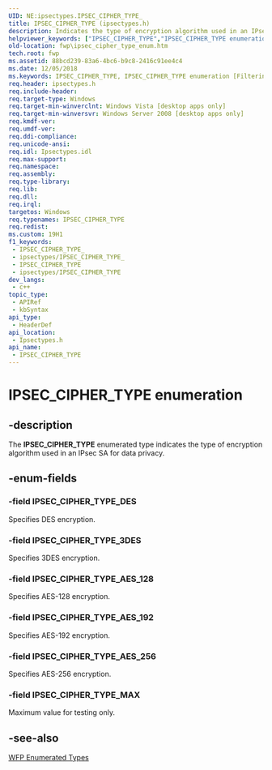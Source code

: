 ```yaml
---
UID: NE:ipsectypes.IPSEC_CIPHER_TYPE_
title: IPSEC_CIPHER_TYPE (ipsectypes.h)
description: Indicates the type of encryption algorithm used in an IPsec SA for data privacy.
helpviewer_keywords: ["IPSEC_CIPHER_TYPE","IPSEC_CIPHER_TYPE enumeration [Filtering]","IPSEC_CIPHER_TYPE_3DES","IPSEC_CIPHER_TYPE_AES_128","IPSEC_CIPHER_TYPE_AES_192","IPSEC_CIPHER_TYPE_AES_256","IPSEC_CIPHER_TYPE_DES","IPSEC_CIPHER_TYPE_MAX","fwp.ipsec_cipher_type_enum","ipsectypes/IPSEC_CIPHER_TYPE","ipsectypes/IPSEC_CIPHER_TYPE_3DES","ipsectypes/IPSEC_CIPHER_TYPE_AES_128","ipsectypes/IPSEC_CIPHER_TYPE_AES_192","ipsectypes/IPSEC_CIPHER_TYPE_AES_256","ipsectypes/IPSEC_CIPHER_TYPE_DES","ipsectypes/IPSEC_CIPHER_TYPE_MAX"]
old-location: fwp\ipsec_cipher_type_enum.htm
tech.root: fwp
ms.assetid: 88bcd239-83a6-4bc6-b9c8-2416c91ee4c4
ms.date: 12/05/2018
ms.keywords: IPSEC_CIPHER_TYPE, IPSEC_CIPHER_TYPE enumeration [Filtering], IPSEC_CIPHER_TYPE_3DES, IPSEC_CIPHER_TYPE_AES_128, IPSEC_CIPHER_TYPE_AES_192, IPSEC_CIPHER_TYPE_AES_256, IPSEC_CIPHER_TYPE_DES, IPSEC_CIPHER_TYPE_MAX, fwp.ipsec_cipher_type_enum, ipsectypes/IPSEC_CIPHER_TYPE, ipsectypes/IPSEC_CIPHER_TYPE_3DES, ipsectypes/IPSEC_CIPHER_TYPE_AES_128, ipsectypes/IPSEC_CIPHER_TYPE_AES_192, ipsectypes/IPSEC_CIPHER_TYPE_AES_256, ipsectypes/IPSEC_CIPHER_TYPE_DES, ipsectypes/IPSEC_CIPHER_TYPE_MAX
req.header: ipsectypes.h
req.include-header: 
req.target-type: Windows
req.target-min-winverclnt: Windows Vista [desktop apps only]
req.target-min-winversvr: Windows Server 2008 [desktop apps only]
req.kmdf-ver: 
req.umdf-ver: 
req.ddi-compliance: 
req.unicode-ansi: 
req.idl: Ipsectypes.idl
req.max-support: 
req.namespace: 
req.assembly: 
req.type-library: 
req.lib: 
req.dll: 
req.irql: 
targetos: Windows
req.typenames: IPSEC_CIPHER_TYPE
req.redist: 
ms.custom: 19H1
f1_keywords:
 - IPSEC_CIPHER_TYPE_
 - ipsectypes/IPSEC_CIPHER_TYPE_
 - IPSEC_CIPHER_TYPE
 - ipsectypes/IPSEC_CIPHER_TYPE
dev_langs:
 - c++
topic_type:
 - APIRef
 - kbSyntax
api_type:
 - HeaderDef
api_location:
 - Ipsectypes.h
api_name:
 - IPSEC_CIPHER_TYPE
---
```


# IPSEC_CIPHER_TYPE enumeration


## -description

The <b>IPSEC_CIPHER_TYPE</b> enumerated type indicates the type of encryption algorithm used in an IPsec SA for data privacy.

## -enum-fields

### -field IPSEC_CIPHER_TYPE_DES

Specifies DES encryption.

### -field IPSEC_CIPHER_TYPE_3DES

Specifies 3DES encryption.

### -field IPSEC_CIPHER_TYPE_AES_128

Specifies AES-128 encryption.

### -field IPSEC_CIPHER_TYPE_AES_192

Specifies AES-192 encryption.

### -field IPSEC_CIPHER_TYPE_AES_256

Specifies AES-256 encryption.

### -field IPSEC_CIPHER_TYPE_MAX

Maximum value for testing only.

## -see-also

<a href="/windows/desktop/FWP/fwp-enums">WFP Enumerated Types</a>